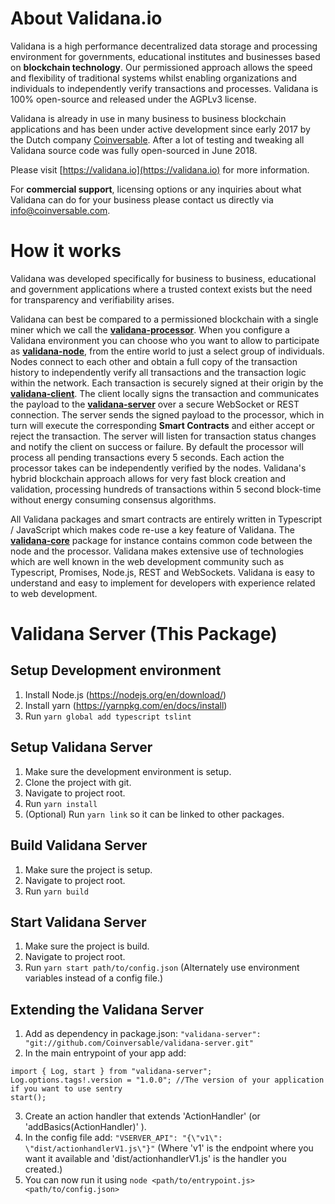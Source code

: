 About Validana.io
=================

Validana is a high performance decentralized data storage and processing environment for governments, educational institutes and businesses based on **blockchain technology**. Our permissioned approach allows the speed and flexibility of traditional systems whilst enabling organizations and individuals to independently verify transactions and processes. Validana is 100% open-source and released under the AGPLv3 license.

Validana is already in use in many business to business blockchain applications and has been under active development since early 2017 by the Dutch company [Coinversable](https://coinversable.com). After a lot of testing and tweaking all Validana source code was fully open-sourced in June 2018.


Please visit [https://validana.io](https://validana.io) for more information.

For **commercial support**, licensing options or any inquiries about what Validana can do for your business please contact us directly via info@coinversable.com.

How it works
============
Validana was developed specifically for business to business, educational and government applications where a trusted context exists but the need for transparency and verifiability arises. 

Validana can best be compared to a permissioned blockchain with a single miner which we call the [**validana-processor**](https://github.com/coinversable/validana-processor). When you configure a Validana environment you can choose who you want to allow to participate as [**validana-node**](https://github.com/coinversable/validana-node), from the entire world to just a select group of individuals. Nodes connect to each other and obtain a full copy of the transaction history to independently verify all transactions and the transaction logic within the network. Each transaction is securely signed at their origin by the [**validana-client**](https://github.com/coinversable/validana-client). The client locally signs the transaction and communicates the payload to the [**validana-server**](https://github.com/coinversable/validana-server) over a secure WebSocket or REST connection. The server sends the signed payload to the processor, which in turn will execute the corresponding **Smart Contracts** and either accept or reject the transaction. The server will listen for transaction status changes and notify the client on success or failure. By default the processor will process all pending transactions every 5 seconds. Each action the processor takes can be independently verified by the nodes. Validana's hybrid blockchain approach allows for very fast block creation and validation, processing hundreds of transactions within 5 second block-time without energy consuming consensus algorithms.

All Validana packages and smart contracts are entirely written in Typescript / JavaScript which makes code re-use a key feature of Validana. The [**validana-core**](https://github.com/coinversable/validana-core) package for instance contains common code between the node and the processor. Validana makes extensive use of technologies which are well known in the web development community such as Typescript, Promises, Node.js, REST and WebSockets. Validana is easy to understand and easy to implement for developers with experience related to web development.



Validana Server (This Package)
==============================

Setup Development environment
-----------------------------
1. Install Node.js (https://nodejs.org/en/download/)
2. Install yarn (https://yarnpkg.com/en/docs/install)
3. Run `yarn global add typescript tslint`

Setup Validana Server
---------------------
1. Make sure the development environment is setup.
2. Clone the project with git.
3. Navigate to project root.
4. Run `yarn install`
5. (Optional) Run `yarn link` so it can be linked to other packages.

Build Validana Server
---------------------
1. Make sure the project is setup.
2. Navigate to project root.
3. Run `yarn build`

Start Validana Server
---------------------
1. Make sure the project is build.
2. Navigate to project root.
3. Run `yarn start path/to/config.json` (Alternately use environment variables instead of a config file.)

Extending the Validana Server
-----------------------------
1. Add as dependency in package.json: `"validana-server": "git://github.com/Coinversable/validana-server.git"`
2. In the main entrypoint of your app add:

```
import { Log, start } from "validana-server";
Log.options.tags!.version = "1.0.0"; //The version of your application if you want to use sentry
start();
```

3. Create an action handler that extends 'ActionHandler' (or 'addBasics(ActionHandler)' ).
4. In the config file add: `"VSERVER_API": "{\"v1\": \"dist/actionhandlerV1.js\"}"` (Where 'v1' is the endpoint where you want it available and 'dist/actionhandlerV1.js' is the handler you created.)
5. You can now run it using `node <path/to/entrypoint.js> <path/to/config.json>`
